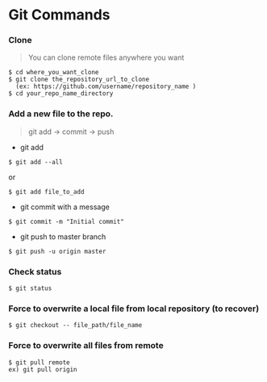 # Git Commands

### Clone
> You can clone remote files anywhere you want

```
$ cd where_you_want_clone
$ git clone the_repository_url_to_clone
  (ex: https://github.com/username/repository_name )
$ cd your_repo_name_directory
```

### Add a new file to the repo.
> git add -> commit -> push

 * git add
```
$ git add --all
```
or
```
$ git add file_to_add
```

 * git commit with a message
```
$ git commit -m "Initial commit"
```

 * git push to master branch
```
$ git push -u origin master
```

### Check status
```
$ git status
```

### Force to **overwrite** a local file from local repository (to recover)
```
$ git checkout -- file_path/file_name
```

### Force to **overwrite all files** from remote
```
$ git pull remote
ex) git pull origin
```

